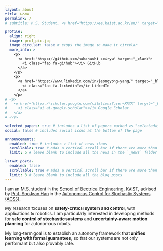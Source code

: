 ```yaml
---
layout: about
title: Home
permalink: /
# subtitle: M.S. Student, <a href="https://ee.kaist.ac.kr/en/" target="_blank">Electrical Engineering, <b>KAIST</b></a>

profile:
  align: right
  image: prof_pic.jpg
  image_circular: false # crops the image to make it circular
  more_info: >
    <p>
      <a href="https://github.com/takahashi-seiryu" target="_blank">
        <i class="fab fa-github"></i> GitHub
      </a>
    </p>
    <p>
      <a href="https://www.linkedin.com/in/jeongyong-yang/" target="_blank">
        <i class="fab fa-linkedin"></i> LinkedIn
      </a>
    </p>
# <p>
#   <a href="https://scholar.google.com/citations?user=XXXX" target="_blank">
#     <i class="ai ai-google-scholar"></i> Google Scholar
#   </a>
# </p>

selected_papers: true # includes a list of papers marked as "selected={true}"
social: false # includes social icons at the bottom of the page

announcements:
  enabled: true # includes a list of news items
  scrollable: true # adds a vertical scroll bar if there are more than 3 news items
  limit: 5 # leave blank to include all the news in the `_news` folder

latest_posts:
  enabled: false
  scrollable: true # adds a vertical scroll bar if there are more than 3 new posts items
  limit: 3 # leave blank to include all the blog posts
---
```

I am an M.S. student in the 
[School of Electrical Engineering, KAIST](https://ee.kaist.ac.kr/en/), 
advised by [Prof. SooJean Han](https://soojean.github.io/) in the 
[Autonomous Control for Stochastic Systems (ACSS)](http://acss.kaist.ac.kr/).

My research focuses on **safety-critical system and control**, 
with applications to robotics. 
I am particularly interested in developing methods for **safe control of stochastic systems** 
and **uncertainty-aware motion planning** for autonomous robots.

My long-term goal is to establish an autonomy framework that **unifies learning with formal guarantees**, 
so that our systems are not only performant but also provably safe.


<!-- Write your biography here. Tell the world about yourself. Link to your favorite [subreddit](http://reddit.com). You can put a picture in, too. The code is already in, just name your picture `prof_pic.jpg` and put it in the `img/` folder.

Put your address / P.O. box / other info right below your picture. You can also disable any of these elements by editing `profile` property of the YAML header of your `_pages/about.md`. Edit `_bibliography/papers.bib` and Jekyll will render your [publications page](/al-folio/publications/) automatically.

Link to your social media connections, too. This theme is set up to use [Font Awesome icons](https://fontawesome.com/) and [Academicons](https://jpswalsh.github.io/academicons/), like the ones below. Add your Facebook, Twitter, LinkedIn, Google Scholar, or just disable all of them. -->
